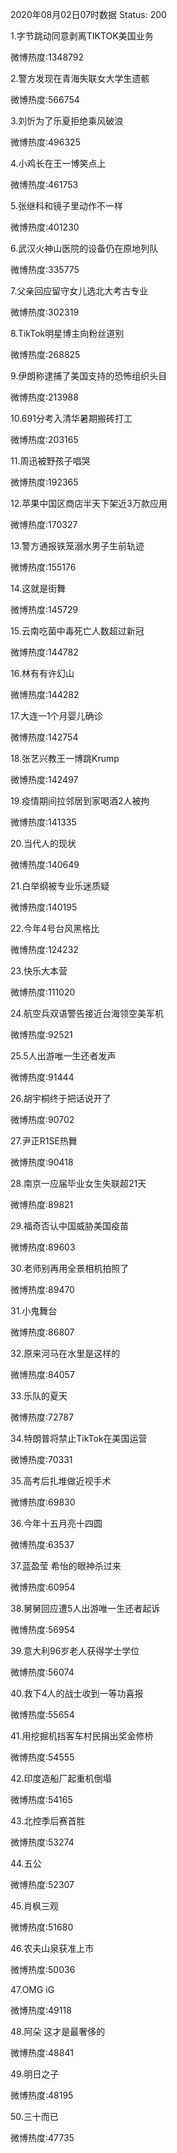 2020年08月02日07时数据
Status: 200

1.字节跳动同意剥离TIKTOK美国业务

微博热度:1348792

2.警方发现在青海失联女大学生遗骸

微博热度:566754

3.刘忻为了乐夏拒绝乘风破浪

微博热度:496325

4.小鸡长在王一博笑点上

微博热度:461753

5.张继科和镜子里动作不一样

微博热度:401230

6.武汉火神山医院的设备仍在原地列队

微博热度:335775

7.父亲回应留守女儿选北大考古专业

微博热度:302319

8.TikTok明星博主向粉丝道别

微博热度:268825

9.伊朗称逮捕了美国支持的恐怖组织头目

微博热度:213988

10.691分考入清华暑期搬砖打工

微博热度:203165

11.周迅被野孩子唱哭

微博热度:192365

12.苹果中国区商店半天下架近3万款应用

微博热度:170327

13.警方通报铁笼溺水男子生前轨迹

微博热度:155176

14.这就是街舞

微博热度:145729

15.云南吃菌中毒死亡人数超过新冠

微博热度:144782

16.林有有许幻山

微博热度:144282

17.大连一1个月婴儿确诊

微博热度:142754

18.张艺兴教王一博跳Krump

微博热度:142497

19.疫情期间拉邻居到家喝酒2人被拘

微博热度:141335

20.当代人的现状

微博热度:140649

21.白举纲被专业乐迷质疑

微博热度:140195

22.今年4号台风黑格比

微博热度:124232

23.快乐大本营

微博热度:111020

24.航空兵双语警告接近台海领空美军机

微博热度:92521

25.5人出游唯一生还者发声

微博热度:91444

26.胡宇桐终于把话说开了

微博热度:90702

27.尹正R1SE热舞

微博热度:90418

28.南京一应届毕业女生失联超21天

微博热度:89821

29.福奇否认中国威胁美国疫苗

微博热度:89603

30.老师别再用全景相机拍照了

微博热度:89470

31.小鬼舞台

微博热度:86807

32.原来河马在水里是这样的

微博热度:84057

33.乐队的夏天

微博热度:72787

34.特朗普将禁止TikTok在美国运营

微博热度:70331

35.高考后扎堆做近视手术

微博热度:69830

36.今年十五月亮十四圆

微博热度:63537

37.蓝盈莹 希怡的眼神杀过来

微博热度:60954

38.舅舅回应遭5人出游唯一生还者起诉

微博热度:56954

39.意大利96岁老人获得学士学位

微博热度:56074

40.救下4人的战士收到一等功喜报

微博热度:55654

41.用挖掘机挡客车村民捐出奖金修桥

微博热度:54555

42.印度造船厂起重机倒塌

微博热度:54165

43.北控季后赛首胜

微博热度:53274

44.五公

微博热度:52307

45.肖枫三观

微博热度:51680

46.农夫山泉获准上市

微博热度:50036

47.OMG iG

微博热度:49118

48.阿朵 这才是最奢侈的

微博热度:48841

49.明日之子

微博热度:48195

50.三十而已

微博热度:47735


